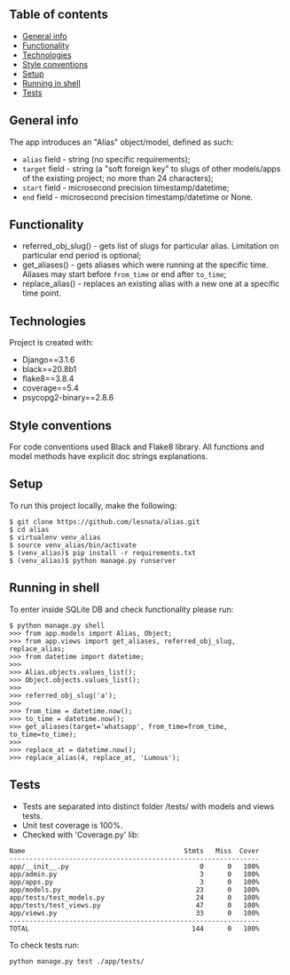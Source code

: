 ## Table of contents
* [General info](#general-info)
* [Functionality](#functionality)
* [Technologies](#technologies)
* [Style conventions](#style-conventions)
* [Setup](#setup)
* [Running in shell](#running-in-shell)
* [Tests](#tests)

## General info
The app introduces an "Alias" object/model, defined as such:
- ``alias`` field - string (no specific requirements);
- ``target`` field - string (a "soft foreign key" to slugs of other models/apps 
    of the existing project; no more than 24 characters);
- ``start`` field - microsecond precision timestamp/datetime;
- ``end`` field - microsecond precision timestamp/datetime or None.


## Functionality
- referred_obj_slug() - gets list of slugs for particular alias.
        Limitation on particular end period is optional;
- get_aliases() - gets aliases which were running at the specific time.
        Aliases may start before ``from_time`` or end after ``to_time``;
- replace_alias() - replaces an existing alias with a new one
        at a specific time point.


## Technologies
Project is created with:
* Django==3.1.6
* black==20.8b1
* flake8==3.8.4
* coverage==5.4
* psycopg2-binary==2.8.6


## Style conventions
For code conventions used Black and Flake8 library. 
All functions and model methods have explicit doc strings explanations.


## Setup
To run this project locally, make the following:

```
$ git clone https://github.com/lesnata/alias.git
$ cd alias
$ virtualenv venv_alias
$ source venv_alias/bin/activate
$ (venv_alias)$ pip install -r requirements.txt
$ (venv_alias)$ python manage.py runserver
```

## Running in shell
To enter inside SQLite DB and check functionality please run:
```
$ python manage.py shell
>>> from app.models import Alias, Object;
>>> from app.views import get_aliases, referred_obj_slug, replace_alias;
>>> from datetime import datetime;
>>> 
>>> Alias.objects.values_list();
>>> Object.objects.values_list();
>>> 
>>> referred_obj_slug('a');
>>> 
>>> from_time = datetime.now();
>>> to_time = datetime.now();
>>> get_aliases(target='whatsapp', from_time=from_time, to_time=to_time);
>>> 
>>> replace_at = datetime.now();
>>> replace_alias(4, replace_at, 'Lumous');
```


## Tests
* Tests are separated into distinct folder /tests/ with models and views tests. 
* Unit test coverage is 100%. 
* Checked with 'Coverage.py' lib:

```
Name                                        Stmts   Miss  Cover
---------------------------------------------------------------
app/__init__.py                                 0      0   100%
app/admin.py                                    3      0   100%
app/apps.py                                     3      0   100%
app/models.py                                  23      0   100%
app/tests/test_models.py                       24      0   100%
app/tests/test_views.py                        47      0   100%
app/views.py                                   33      0   100%
---------------------------------------------------------------
TOTAL                                         144      0   100%

```

To check tests run: 
```
python manage.py test ./app/tests/
```

